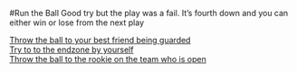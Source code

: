 #Run the Ball
Good try but the play was a fail. It’s fourth down and you can either win or lose from the next play

[Throw the ball to your best friend being guarded](bestfriend.md)  
[Try to to the endzone by yourself](endzone.md)  
[Throw the ball to the rookie on the team who is open](rookie.md)  